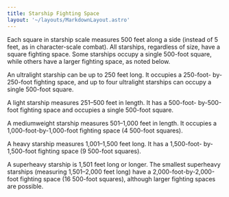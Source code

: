 ```yaml
---
title: Starship Fighting Space
layout: '~/layouts/MarkdownLayout.astro'
---
```

Each square in starship scale measures 500 feet along a side (instead of 5
feet, as in character-scale combat). All starships, regardless of size, have a
square fighting space. Some starships occupy a single 500-foot square, while
others have a larger fighting space, as noted below.

An ultralight starship can be up to 250 feet long. It occupies a 250-foot-
by-250-foot fighting space, and up to four ultralight starships can occupy a
single 500-foot square.

A light starship measures 251–500 feet in length. It has a 500-foot-
by-500-foot fighting space and occupies a single 500-foot square.

A mediumweight starship measures 501–1,000 feet in length. It occupies a
1,000-foot-by-1,000-foot fighting space (4 500-foot squares).

A heavy starship measures 1,001–1,500 feet long. It has a 1,500-foot-
by-1,500-foot fighting space (9 500-foot squares).

A superheavy starship is 1,501 feet long or longer. The smallest superheavy
starships (measuring 1,501–2,000 feet long) have a 2,000-foot-by-2,000-foot
fighting space (16 500-foot squares), although larger fighting spaces are
possible.

